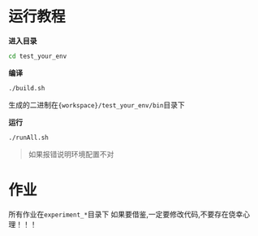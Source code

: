 # 运行教程

**进入目录** 
```bash
cd test_your_env
```

**编译**
```bash
./build.sh
```
生成的二进制在`{workspace}/test_your_env/bin`目录下


**运行**
```bash
./runAll.sh
```



> 如果报错说明环境配置不对


# 作业

所有作业在`experiment_*`目录下
如果要借鉴,一定要修改代码,不要存在侥幸心理！！！